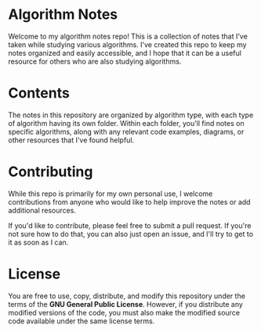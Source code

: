 # Algorithm Notes

Welcome to my algorithm notes repo! This is a collection of notes that I've taken while studying various algorithms. I've created this repo to keep my notes organized and easily accessible, and I hope that it can be a useful resource for others who are also studying algorithms.

# Contents

The notes in this repository are organized by algorithm type, with each type of algorithm having its own folder. Within each folder, you'll find notes on specific algorithms, along with any relevant code examples, diagrams, or other resources that I've found helpful.

# Contributing

While this repo is primarily for my own personal use, I welcome contributions from anyone who would like to help improve the notes or add additional resources. 

If you'd like to contribute, please feel free to submit a pull request. If you're not sure how to do that, you can also just open an issue, and I'll try to get to it as soon as I can.

# License

You are free to use, copy, distribute, and modify this repository under the terms of the **GNU General Public License**. However, if you distribute any modified versions of the code, you must also make the modified source code available under the same license terms.